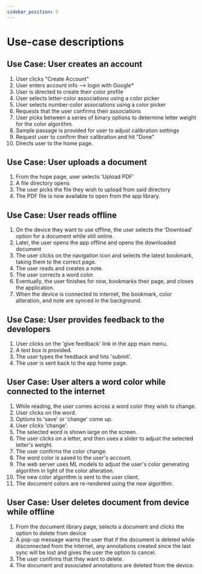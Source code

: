 ```yaml
---
sidebar_position: 5
---
```


# Use-case descriptions

## Use Case: User creates an account
   1. User clicks "Create Account"
   2. User enters account info --> login with Google*
   3. User is directed to create their color profile
   4. User selects letter-color associations using a color picker
   5. User selects number-color associations using a color picker
   6. Requests that the user confirms their associations
   7. User picks between a series of binary options to determine letter weight for the color algorithm.
   8. Sample passage is provided for user to adjust calibration settings
   9. Request user to confirm their calibration and hit "Done"
   10. Directs user to the home page.


## Use Case: User uploads a document
   1. From the hope page, user selects 'Upload PDF'
   2. A file directory opens
   3. The user picks the file they wish to upload from said directory
   4. The PDF file is now available to open from the app library.


## Use Case: User reads offline

   1. On the device they want to use offline, the user selects the 'Download' option for a document while still online.
   2. Later, the user opens the app offline and opens the downloaded document
   3. The user clicks on the navigation icon and selects the latest bookmark, taking them to the correct page.
   4. The user reads and creates a note.
   5. The user corrects a word color.
   6. Eventually, the user finishes for now, bookmarks their page, and closes the application.
   7. When the device is connected to internet, the bookmark, color alteration, and note are synced in the background.


## Use Case: User provides feedback to the developers
   1. User clicks on the 'give feedback' link in the app main menu.
   2. A text box is provided.
   3. The user types the feedback and hits 'submit'.
   4. The user is sent back to the app home page.


## User Case: User alters a word color while connected to the internet
   1. While reading, the user comes across a word color they wish to change.
   2. User clicks on the word.
   3. Options to 'save' or 'change' come up.
   4. User clicks 'change'.
   5. The selected word is shown large on the screen.
   6. The user clicks on a letter, and then uses a slider to adjust the selected letter's weight.
   7. The user confirms the color change.
   8. The word color is saved to the user's account.
   9. The web server uses ML models to adjust the user's color generating algorithm in light of the color alteration.
   10. The new color algorithm is sent to the user client.
   11. The document colors are re-rendered using the new algorithm.



## User Case: User deletes document from device while offline
   1. From the document library page, selects a document and clicks the option to delete from device
   2. A pop-up message warns the user that if the document is deleted while disconnected from the internet, any annotations created since the last sync will be lost and gives the user the option to cancel.
   3. The user confirms that they want to delete.
   4. The document and associated annotations are deleted from the device.